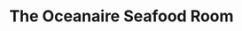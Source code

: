 ---
layout: place
title: "The Oceanaire Seafood Room"
permalink: /minnesota/minneapolis/the-oceanaire-seafood-room.html
stateAbbr: MN
stateName: Minnesota
cityName: Minneapolis
seo:
  name: "The Oceanaire Seafood Room"
  type: Restaurant
  links: https://www.theoceanaire.com/location/minneapolis-mn/
description: "High-end chain offering seafood, steaks & a deep wine list in sophisticated but lively environs. The Oceanaire Seafood Room serves delicious sushi in Minneapolis, Minnesota. Try fresh Japanese dishes for a great dining experience. Available for takeout, delivery, and dinner."
place_id: ChIJMYwGzL8ys1IR3HOaQldAnW4
photos:
  - name: >-
      places/ChIJMYwGzL8ys1IR3HOaQldAnW4/photos/AeeoHcIzlvM8ZaLtppROJytx86aS1DeGFPFEQas58G-G0xfGsS584VpOawFBU9cen4__mrgz_pxJyw-47utQmtvx7k_RsTAgTza4D-ItJ11tXFmWtRzjS-UehDE7mtf2afWcOgdp8MrZIZCVZIx5IF47TQ5-iRRqK-7yCfbbkmWT7e2ldfT5aHqffCLSTTwzr62OrEl8DhydOuz-9yjEBTVFwDmzpTYqg2mTfplAajrqYY2FX5e8q47TzfI_QDmMlUyFdHDldi_OArGseML8dsKAp_i_JgKW52HbiWncGSyv8bhK48ZzhSq5qtVS2Aqp9AaTBY0mPRI3s8RyqwZZzEZHhdS5EeeDIpGZtmvgf_tOxiqvM4qn67HlC7M6-c71SuaAn2iZRUnKJQMdHG1vJ7WC-UDDgIpf-_wJSSY2KEgFNfgUhw
    widthPx: 4032
    heightPx: 3024
    authorAttributions:
      - displayName: Ceecee Vang
        uri: https://maps.google.com/maps/contrib/106488132283275357626
        photoUri: >-
          https://lh3.googleusercontent.com/a-/ALV-UjUfI4Jy35EopE1Vl96DejWpK4oWsDMNKj4fMckVWFIdyL0CB0HK=s100-p-k-no-mo
    flagContentUri: >-
      https://www.google.com/local/imagery/report/?cb_client=maps_api_places.places_api&image_key=!1e10!2sCIHM0ogKEICAgICDi_PmJg&hl=en-US
    googleMapsUri: >-
      https://www.google.com/maps/place//data=!3m4!1e2!3m2!1sCIHM0ogKEICAgICDi_PmJg!2e10!4m2!3m1!1s0x52b332bfcc068c31:0x6e9d4057429a73dc
  - name: >-
      places/ChIJMYwGzL8ys1IR3HOaQldAnW4/photos/AeeoHcIri7MQ08KZSANTGKu-YES26kDZWJq4ZE4cA52G8Cx8SmFa23fbYkudMBSwKM_dgIpVa5phsS44OSY5qg3Ih0JjYRfKNneqKqzCLR-5zEzfdZy4B2p7A5IGy1fMz-xTwGtVESVw0ErYxGfZk8w2kivJiyTwP8iFhw0bolniy5tdIlFXigNWIYecb02wpLQ9fUwC3ox0lQMWfl8K_Z_C9tfx-3xhRwdTAALFUR1luoeg1MbBIIBb2hhYCroPf4vCfgenN12e-yDkkofG7zU1ReegbSVusdPZdZzqSA740kENFg
    widthPx: 1215
    heightPx: 683
    authorAttributions:
      - displayName: The Oceanaire Seafood Room
        uri: https://maps.google.com/maps/contrib/116785071845434747778
        photoUri: >-
          https://lh3.googleusercontent.com/a-/ALV-UjW_Uuiv22EZvJnNUVnGBiN42cSA6Nx_dPk-0EQXl_89ZW-N0FYV=s100-p-k-no-mo
    flagContentUri: >-
      https://www.google.com/local/imagery/report/?cb_client=maps_api_places.places_api&image_key=!1e10!2sAF1QipMOI2kvYhBiKaEFNaD3axU5YdkK13Ru-IL_GVSM&hl=en-US
    googleMapsUri: >-
      https://www.google.com/maps/place//data=!3m4!1e2!3m2!1sAF1QipMOI2kvYhBiKaEFNaD3axU5YdkK13Ru-IL_GVSM!2e10!4m2!3m1!1s0x52b332bfcc068c31:0x6e9d4057429a73dc
  - name: >-
      places/ChIJMYwGzL8ys1IR3HOaQldAnW4/photos/AeeoHcL75vrtrtnq-qLZZnJQEES_dfFerezCnyJ3HQgFYwdNBhR1Z9hxxXE5ROaykYoNcrHvR5PiKvPoRBpZ6lSYJXtaLJD21j1F9iJa0TyBJL160eLNbIAz7q2WJKVBVUk_Hy5fWUYFUl934FRJ9l-0MSe7zTKP6Viof72lDri3pH9IumNEdchpGvHVtSVSkthVfq2wjk_mFfuVNGOpYf4hHPnlCiVmrkhUNUeKCQsvSX0bcsinj-9hPJIz56LJS4kJtt4CA7mg8Dry6A_BqtgNRJQyHabUrasemkpZxzSilFKpmWxO-iR9nafWRAoMGoDn6u7aW9hgjqToKnQEh1MR3xownJ52mqsnJ7iCiY85Re9VkXZXtOl9JkM0Grx_npH1EoZT0suBI_E-HSzREW6kVXY68I3vucRorE4qhTj5scSLO-0
    widthPx: 3024
    heightPx: 4032
    authorAttributions:
      - displayName: Emma Sipora Tyler
        uri: https://maps.google.com/maps/contrib/115350641993886691832
        photoUri: >-
          https://lh3.googleusercontent.com/a-/ALV-UjW1u15hKEyRNcXUJd3ZtoBBlQH9ow4T8-IqCsLvIOX7BZMQ-awY=s100-p-k-no-mo
    flagContentUri: >-
      https://www.google.com/local/imagery/report/?cb_client=maps_api_places.places_api&image_key=!1e10!2sCIHM0ogKEICAgICTu_XBzQE&hl=en-US
    googleMapsUri: >-
      https://www.google.com/maps/place//data=!3m4!1e2!3m2!1sCIHM0ogKEICAgICTu_XBzQE!2e10!4m2!3m1!1s0x52b332bfcc068c31:0x6e9d4057429a73dc
  - name: >-
      places/ChIJMYwGzL8ys1IR3HOaQldAnW4/photos/AeeoHcLIyG0POKqFATtnD70au_II4dMlQNUgsBSEdFBrxton3tRR6syvkYAII45KXN8N1KinIJ7XZpDEsiNm33r69MOrSxCitet8FHcww_QOs5fzzFX_tppCpXy4sv0ddXudynKu7MJfhjTi9hTPowwXZYFi0a7J8_BKv0pTMgEK7hRD602TK8guNpNb9-3fIlkBAZ4FtTpeVcQy5cGAej-8mmixiiwh0LQrY5Ca_mxdSGVnaap5d9RDyeaoydFXHsPVJeoLAdKkHLNgmAcuSzhAxxZzklRiuZzGAlw6YPdx_GXWzWGtWaS3xC5rKEgBOyHKL8jWQtwQZmoyUiZiqwnEPBTBwKLQlVTL_Y49hV8PrKKCu1F2RAzW6yhFPI4n_vW0zIfy-vZ_2FFIn-SB6F96Oa6qsjox130-NSPzAr-AnGQk0yvC
    widthPx: 2206
    heightPx: 1800
    authorAttributions:
      - displayName: Jana West
        uri: https://maps.google.com/maps/contrib/111385161389736490936
        photoUri: >-
          https://lh3.googleusercontent.com/a-/ALV-UjXRhCTTU0Bcn9VJMWI7m-LUTU0aUCr1-jifQOlwedJar6VNjjY=s100-p-k-no-mo
    flagContentUri: >-
      https://www.google.com/local/imagery/report/?cb_client=maps_api_places.places_api&image_key=!1e10!2sCIHM0ogKEICAgICbmO31sAE&hl=en-US
    googleMapsUri: >-
      https://www.google.com/maps/place//data=!3m4!1e2!3m2!1sCIHM0ogKEICAgICbmO31sAE!2e10!4m2!3m1!1s0x52b332bfcc068c31:0x6e9d4057429a73dc
  - name: >-
      places/ChIJMYwGzL8ys1IR3HOaQldAnW4/photos/AeeoHcL-hmDNQzbZmFbXs8ldXwnEYzTGOLfOWStY9ci1kKP0Kj5D8CXbqTU4hxATB-0nOV5sayF41Rkhfye92ImqHGFn6Nh1iYTRDQOsjDdsLZk0tzm6AGHfOkODx5oltZ1XDruahlxmgxZhfrhOan7W3KGoaueIJTo3EUTjgodqQrbLH_YlOsJtFzQJC460CnvjPj0QeF9Do5kgR9p7wBJM5vQqUI46qxIchqmXOF6lvAIYyr_1FWdbPAdYJgl1uTZi5yKEDgsLZHL6qtXiKsopShKytgGAPg3Fz1b7oGmAlM1UgOClKK1p8IxwyQ3X3ENlQlrbXsgYNJ7o0hlXYKPpvovlIqmY43-DrLvD6mhUu9qLn6-jncLbomg2UC7HzpBg21kmH8O21iw6pwFiL77gn_EB0Do1uKGAT71dk6QHrxqMUyz1
    widthPx: 3840
    heightPx: 2160
    authorAttributions:
      - displayName: Linda
        uri: https://maps.google.com/maps/contrib/109780940721899587666
        photoUri: >-
          https://lh3.googleusercontent.com/a/ACg8ocJUaLIvTRWm38A9LvTr4QpgAphArjhL2IFBs5YLRhKUSUtFxKw9=s100-p-k-no-mo
    flagContentUri: >-
      https://www.google.com/local/imagery/report/?cb_client=maps_api_places.places_api&image_key=!1e10!2sCIHM0ogKEICAgIDT-aTShgE&hl=en-US
    googleMapsUri: >-
      https://www.google.com/maps/place//data=!3m4!1e2!3m2!1sCIHM0ogKEICAgIDT-aTShgE!2e10!4m2!3m1!1s0x52b332bfcc068c31:0x6e9d4057429a73dc
  - name: >-
      places/ChIJMYwGzL8ys1IR3HOaQldAnW4/photos/AeeoHcLooIhKpAG2tkA6QTiPNIWJ-uJZ7GTs6VaJtTlbdx2MGs7Xlxq5KzBctjFzLYbApDKHj1pmB4xPZbrYd4Lug_bBzH4-xbdB4ZDwi-kVHXQUSG7ZHgAjXUwdZKZIpuI4TQ2QXRMMCw0JNriGVlPgsvxHWaj_uWlSYfadvxZy4Pgt3k4chfsFiRarykCBof_fSzzBntXqfQ2jim5Cawdon0DacCVC70S93VG-fGMoCuw9tyBB9oQzaXQCzU9c-EoPIC0X3DZk247K2z7gEEvz-7hgdKgpucLlZ0gdj7_FTvGsCAHJ5_vLfSWcHALozc5gxoSx_YLeX0fGgOa9m9OffAPiWGOdLaxoC_GVO8-W1WP9XZyKxIZds-edvX68vT3uoLy8VVipOBVFqCJ64DEx9Psm08FAlA7n_FgUwlnfPPpgjQ
    widthPx: 4032
    heightPx: 3024
    authorAttributions:
      - displayName: Crystal Arellano
        uri: https://maps.google.com/maps/contrib/104671104073980267421
        photoUri: >-
          https://lh3.googleusercontent.com/a/ACg8ocKQs3gduWozZZb0nfwE2RrXaRyn0toKHbpKh3AKBrlOwzt3xA=s100-p-k-no-mo
    flagContentUri: >-
      https://www.google.com/local/imagery/report/?cb_client=maps_api_places.places_api&image_key=!1e10!2sCIHM0ogKEICAgMDIgLHacQ&hl=en-US
    googleMapsUri: >-
      https://www.google.com/maps/place//data=!3m4!1e2!3m2!1sCIHM0ogKEICAgMDIgLHacQ!2e10!4m2!3m1!1s0x52b332bfcc068c31:0x6e9d4057429a73dc
  - name: >-
      places/ChIJMYwGzL8ys1IR3HOaQldAnW4/photos/AeeoHcL3BXa3Foj0lwpnUwniBl5vj4w0kSgFmWZwhnD73IM8zd4NMgjwq2ZGdpqOly13hOXmItW9e8KxDqWr51fXntPsjBDDZK6kes8OeM9LfHUBWpIWloVBuHPQ7gvSgst9hZuz3aPjshbKI1LKxEvvPOVZGgniJW_6fM24sG2XRhV78SIzqI96mXNvsTIk3ehQuorhlXf_nxR7RffgLwfYoJO3_0VDZgeRtUvBgCDDU6uZyV6KKUb1mNuSdecCyg85mqJR1WDA_b56JYwcrdkmIRjUGkoRwBooJY70qsVAJUoD13KFahSbSfNHpKuJBKe7DqZce7ck44w-Tqb1hcnfh0xoHqOzj3OOiyiLbr0-oVl7VLuY2-KFGQdNcwsYy9DV_Opj2UZYX4EyDT5SxpU9WeX0YzYDZmGsouHSRdBEGXk
    widthPx: 3024
    heightPx: 4032
    authorAttributions:
      - displayName: Calisha “Cali” Jackson
        uri: https://maps.google.com/maps/contrib/113750050181839895630
        photoUri: >-
          https://lh3.googleusercontent.com/a-/ALV-UjXmXlmGBw8hXJkZXuuGNJMCHvsE68R_2EB9CWrQsWIDDiHdJS1P=s100-p-k-no-mo
    flagContentUri: >-
      https://www.google.com/local/imagery/report/?cb_client=maps_api_places.places_api&image_key=!1e10!2sCIHM0ogKEICAgIC7qsarIQ&hl=en-US
    googleMapsUri: >-
      https://www.google.com/maps/place//data=!3m4!1e2!3m2!1sCIHM0ogKEICAgIC7qsarIQ!2e10!4m2!3m1!1s0x52b332bfcc068c31:0x6e9d4057429a73dc
  - name: >-
      places/ChIJMYwGzL8ys1IR3HOaQldAnW4/photos/AeeoHcIJPi8_Nns5AfRJHtRJcN6IrKr0v88HE6oTL4tzFzFajYLH1xxKXiT0s_joZF_2BgAv9CQkggIwctRjl7Z8ygntSKFvaD9jCkEVbM_ic98RbEDQ5yvqlMMLB9F-Gdg5w2DZcAXBYibiZjrtvpY6YQZBji5S1j_IYe7uabIeOwbkdH33F6lFweHoUFkjW-b7cdVhASZJApkhdlgmuSrtNTcpbFUJckXCtqUxiI79Pn986XQ-EYBatTP30Tpt50mxpWNP-X2q-Sz_XW3YW82okSP63VY51--WWs5xdf-ykDwYCslUev98dJYFumggjk8_cVeV4cFAthpDiXfxyMqOjzGm9AY4A_S1XIB8UEz52OlED_vtjteIe53ckW1YmWIBjf_h8xGENThesxvh4mNuOnE29Y4ro4Abc1jLHsgztAaAQ_E
    widthPx: 4800
    heightPx: 3600
    authorAttributions:
      - displayName: Nadir Bhuiyan
        uri: https://maps.google.com/maps/contrib/110770839603739493326
        photoUri: >-
          https://lh3.googleusercontent.com/a-/ALV-UjU5HkOxT_aogcQzCvwI2X5JnzQo1oCWXXHQSV6WKsP-xMnq02jQ=s100-p-k-no-mo
    flagContentUri: >-
      https://www.google.com/local/imagery/report/?cb_client=maps_api_places.places_api&image_key=!1e10!2sCIHM0ogKEICAgID3rZrklgE&hl=en-US
    googleMapsUri: >-
      https://www.google.com/maps/place//data=!3m4!1e2!3m2!1sCIHM0ogKEICAgID3rZrklgE!2e10!4m2!3m1!1s0x52b332bfcc068c31:0x6e9d4057429a73dc
  - name: >-
      places/ChIJMYwGzL8ys1IR3HOaQldAnW4/photos/AeeoHcJOdpJCjmjP3AcfKTclJxJUQKNUBweErLLDA6eJY5Pd8BIzFMvIE-VZ8Q1rb2xmGaKus3acL_flGYZuChgYyKWCA0tJmZLfej4QqoDwQv63nvHf5tF28hsGqHBoGLXUbI4qKjvtcdI0d45d1STnJneVI-ZbY6e-b4a_akAn8ayd3ZfaZbDUeCEg9J9JMSNtzUg2-aJtyGIZERRwLwn9IeOVZe-r6Pi5DsuCNFnnAQKKDLQIiMe3vxU7MN28JCbdPo8SrnhYD4JCLxPWqN4NEFsgRInjtxzdIOT6f4KAISkEjbNzpw-hqFv9OX1FFjIWRSak6OkqWA9iMcODC6_G89LGp-U7zLwWoMypH-dKbg9x2Yb5RUq_3rQ7v1I2TP_k7eSgYNWzc9HEaiG3j5wnr6HHNuXXEcsrJah_VFWkcdhnqQ
    widthPx: 3000
    heightPx: 4000
    authorAttributions:
      - displayName: Tiffany Quick
        uri: https://maps.google.com/maps/contrib/104862977894408726199
        photoUri: >-
          https://lh3.googleusercontent.com/a-/ALV-UjWnF6NCJ0dz6nQLzPlyPpz2tWOLpesd-70T7_sNqeE2_z3L_22b=s100-p-k-no-mo
    flagContentUri: >-
      https://www.google.com/local/imagery/report/?cb_client=maps_api_places.places_api&image_key=!1e10!2sCIHM0ogKEICAgICT88WAEA&hl=en-US
    googleMapsUri: >-
      https://www.google.com/maps/place//data=!3m4!1e2!3m2!1sCIHM0ogKEICAgICT88WAEA!2e10!4m2!3m1!1s0x52b332bfcc068c31:0x6e9d4057429a73dc
  - name: >-
      places/ChIJMYwGzL8ys1IR3HOaQldAnW4/photos/AeeoHcKg6n9vf0Dqv9ax-2qO_0xYSrUMmXxcr7yEhYxuorQJA6i9UiGS1avsjfX6gFw8kqGmxg-Y6CDpoDcH78sJSkBTLUBXRYyW_6gJHBx6KM826DWpNB9i9FBmAYzc2dIb7EFW07LWenhJOjCrWHxz_f99_RSq5V6kgInUNiArLVoh8o7DXBdZE_AobPlG7Rvg7MCgbVJSyhCl7M2pBQkqiHKyLwyrICg8eqPVec2rTSnQzOwU1if3-tU4FooIEnN7NZFnU5LZ_e50fbfM2TRu_b26K_piioxtuA3hYelN9Y31kM9nIwM55KG-5yuRpHuFYOyG-pcdyLJOKwWeIJFrBUfAIrCzKM7zFqWlwiWc5-xvr-Z6Ncca36R4WrSTp2pnRvJpJy6rhUHQ0xPbrx48Jm5QfmRLGRRgCvbKGwwswmgGFItK
    widthPx: 4800
    heightPx: 3600
    authorAttributions:
      - displayName: Nadir Bhuiyan
        uri: https://maps.google.com/maps/contrib/110770839603739493326
        photoUri: >-
          https://lh3.googleusercontent.com/a-/ALV-UjU5HkOxT_aogcQzCvwI2X5JnzQo1oCWXXHQSV6WKsP-xMnq02jQ=s100-p-k-no-mo
    flagContentUri: >-
      https://www.google.com/local/imagery/report/?cb_client=maps_api_places.places_api&image_key=!1e10!2sCIHM0ogKEICAgID3rZqlgAE&hl=en-US
    googleMapsUri: >-
      https://www.google.com/maps/place//data=!3m4!1e2!3m2!1sCIHM0ogKEICAgID3rZqlgAE!2e10!4m2!3m1!1s0x52b332bfcc068c31:0x6e9d4057429a73dc
address: 50 South 6th St, Minneapolis, MN 55402, USA
street: 50 South 6th St
city: Minneapolis
state: MN
zip: '55402'
country: USA
neighborhood: Central Minneapolis
latitude: '44.978150'
longitude: '-93.271724'
accessibility_options:
  wheelchairAccessibleParking: true
  wheelchairAccessibleEntrance: true
  wheelchairAccessibleRestroom: true
  wheelchairAccessibleSeating: true
business_status: OPERATIONAL
name: The Oceanaire Seafood Room
google_maps_links:
  directionsUri: >-
    https://www.google.com/maps/dir//''/data=!4m7!4m6!1m1!4e2!1m2!1m1!1s0x52b332bfcc068c31:0x6e9d4057429a73dc!3e0
  placeUri: https://maps.google.com/?cid=7970597659039396828
  writeAReviewUri: >-
    https://www.google.com/maps/place//data=!4m3!3m2!1s0x52b332bfcc068c31:0x6e9d4057429a73dc!12e1
  reviewsUri: >-
    https://www.google.com/maps/place//data=!4m4!3m3!1s0x52b332bfcc068c31:0x6e9d4057429a73dc!9m1!1b1
  photosUri: >-
    https://www.google.com/maps/place//data=!4m3!3m2!1s0x52b332bfcc068c31:0x6e9d4057429a73dc!10e5
primary_type: Fine Dining Restaurant
opening_hours:
  regular: null
  current: null
secondary_opening_hours:
  regular:
    weekdayDescriptions: null
    type: null
  current:
    weekdayDescriptions: null
    type: null
phone: (612) 333-2277
price_level: PRICE_LEVEL_VERY_EXPENSIVE
price_range: $100 &ndash; & up
rating: '4.5'
rating_count: 1732
website: https://www.theoceanaire.com/location/minneapolis-mn/
reviews:
  - name: >-
      places/ChIJMYwGzL8ys1IR3HOaQldAnW4/reviews/ChdDSUhNMG9nS0VJQ0FnTUN3bEw3bDN3RRAB
    relativePublishTimeDescription: 4 weeks ago
    rating: 5
    text:
      text: >-
        My fiancé brought me to The Oceanaire Seafood Room for my birthday. The
        experience was wonderful. They gave me a special greeting at the door
        and included another birthday message printed in my menu. On top of
        that, they provided me with a signed birthday card and made me feel
        incredibly special. The food was excellent, starting with a full order
        of the crab cakes. Hands down the best I’ve ever had. I followed this
        with a main course of the Blue Crab “Louie” Capellini that was
        delicious. My fiancé ordered the 16oz. New York Strip Steak with a side
        of Truffle Potatoes that were out of bounds. The meal ended with a
        surprise birthday Flaming Baked Alaska that was the perfect end to a
        phenomenal meal. The service was top notch and only one minor flaw of
        delivering one crab cake when I ordered two. The issue was fixed
        promptly. Thank you to all who made my night unforgettable!
      languageCode: en
    originalText:
      text: >-
        My fiancé brought me to The Oceanaire Seafood Room for my birthday. The
        experience was wonderful. They gave me a special greeting at the door
        and included another birthday message printed in my menu. On top of
        that, they provided me with a signed birthday card and made me feel
        incredibly special. The food was excellent, starting with a full order
        of the crab cakes. Hands down the best I’ve ever had. I followed this
        with a main course of the Blue Crab “Louie” Capellini that was
        delicious. My fiancé ordered the 16oz. New York Strip Steak with a side
        of Truffle Potatoes that were out of bounds. The meal ended with a
        surprise birthday Flaming Baked Alaska that was the perfect end to a
        phenomenal meal. The service was top notch and only one minor flaw of
        delivering one crab cake when I ordered two. The issue was fixed
        promptly. Thank you to all who made my night unforgettable!
      languageCode: en
    authorAttribution:
      displayName: Lainey Masteller
      uri: https://www.google.com/maps/contrib/112901977807732361719/reviews
      photoUri: >-
        https://lh3.googleusercontent.com/a-/ALV-UjUGKivqpItdlj4UxgH6e1Ie82zrmYLuHopVq0Alm9UbhUICpN9BPg=s128-c0x00000000-cc-rp-mo-ba4
    publishTime: '2025-03-16T20:15:30.915592Z'
    flagContentUri: >-
      https://www.google.com/local/review/rap/report?postId=ChdDSUhNMG9nS0VJQ0FnTUN3bEw3bDN3RRAB&d=17924085&t=1
    googleMapsUri: >-
      https://www.google.com/maps/reviews/data=!4m6!14m5!1m4!2m3!1sChdDSUhNMG9nS0VJQ0FnTUN3bEw3bDN3RRAB!2m1!1s0x52b332bfcc068c31:0x6e9d4057429a73dc
  - name: >-
      places/ChIJMYwGzL8ys1IR3HOaQldAnW4/reviews/ChdDSUhNMG9nS0VJQ0FnTUNRcklHZGdnRRAB
    relativePublishTimeDescription: a month ago
    rating: 5
    text:
      text: >-
        Came for a double date night during restaurant week. Everything was
        amazing 🤩. I did the restaurant week menu with the lobster bisque,
        swordfish, whipped truffle potatoes, and chocolate cake. All of it was
        SO good. I also tried my husbands sweetheart sushi roll and sea bass
        dish. Both were incredible. The garlic green beans and truffle fries
        were also really delicious. It is a pricy restaurant, but the service is
        great and it’s a gorgeous restaurant. We will be back for special
        occasions, or during another restaurant week when it is more affordable.
      languageCode: en
    originalText:
      text: >-
        Came for a double date night during restaurant week. Everything was
        amazing 🤩. I did the restaurant week menu with the lobster bisque,
        swordfish, whipped truffle potatoes, and chocolate cake. All of it was
        SO good. I also tried my husbands sweetheart sushi roll and sea bass
        dish. Both were incredible. The garlic green beans and truffle fries
        were also really delicious. It is a pricy restaurant, but the service is
        great and it’s a gorgeous restaurant. We will be back for special
        occasions, or during another restaurant week when it is more affordable.
      languageCode: en
    authorAttribution:
      displayName: Molly H
      uri: https://www.google.com/maps/contrib/114873465052114436284/reviews
      photoUri: >-
        https://lh3.googleusercontent.com/a/ACg8ocL3i2zyJOHoWgmXrEn5GfMBtIExMfo6ZR4HUlR5SLujbcwmig=s128-c0x00000000-cc-rp-mo-ba4
    publishTime: '2025-03-02T16:19:56.450364Z'
    flagContentUri: >-
      https://www.google.com/local/review/rap/report?postId=ChdDSUhNMG9nS0VJQ0FnTUNRcklHZGdnRRAB&d=17924085&t=1
    googleMapsUri: >-
      https://www.google.com/maps/reviews/data=!4m6!14m5!1m4!2m3!1sChdDSUhNMG9nS0VJQ0FnTUNRcklHZGdnRRAB!2m1!1s0x52b332bfcc068c31:0x6e9d4057429a73dc
  - name: >-
      places/ChIJMYwGzL8ys1IR3HOaQldAnW4/reviews/ChdDSUhNMG9nS0VJQ0FnSUNmcjgtNDJnRRAB
    relativePublishTimeDescription: 3 months ago
    rating: 5
    text:
      text: >-
        Everything was amazing. We did the winter special for 2. The bacon
        mussels were out of this world (and I do not like mussels) the steak was
        absolutely the best steak I've ever had. The truffle potatoes were
        amazing. The lobster tail was cooked to perfection. The deserts were,
        wow. Highly recommend, oh we went on a birthday so we also got this
        amazing desert lit on fire too. Everything was extremely great quality.
      languageCode: en
    originalText:
      text: >-
        Everything was amazing. We did the winter special for 2. The bacon
        mussels were out of this world (and I do not like mussels) the steak was
        absolutely the best steak I've ever had. The truffle potatoes were
        amazing. The lobster tail was cooked to perfection. The deserts were,
        wow. Highly recommend, oh we went on a birthday so we also got this
        amazing desert lit on fire too. Everything was extremely great quality.
      languageCode: en
    authorAttribution:
      displayName: Anthony Proulx
      uri: https://www.google.com/maps/contrib/116366391952574217487/reviews
      photoUri: >-
        https://lh3.googleusercontent.com/a-/ALV-UjUMUKE7FfuNek0YfxPGuziZxbo79g0xS9PZ_xUTNBu4p8HZObvR=s128-c0x00000000-cc-rp-mo-ba5
    publishTime: '2025-01-02T21:12:22.478461Z'
    flagContentUri: >-
      https://www.google.com/local/review/rap/report?postId=ChdDSUhNMG9nS0VJQ0FnSUNmcjgtNDJnRRAB&d=17924085&t=1
    googleMapsUri: >-
      https://www.google.com/maps/reviews/data=!4m6!14m5!1m4!2m3!1sChdDSUhNMG9nS0VJQ0FnSUNmcjgtNDJnRRAB!2m1!1s0x52b332bfcc068c31:0x6e9d4057429a73dc
  - name: >-
      places/ChIJMYwGzL8ys1IR3HOaQldAnW4/reviews/ChdDSUhNMG9nS0VJQ0FnSUNfbU9YdjdBRRAB
    relativePublishTimeDescription: 3 months ago
    rating: 5
    text:
      text: >-
        Shout out to chuck! My husband and I visited last night for our first
        time and he was very informative, friendly and got us anything we
        needed.


        There are new menus printed daily since they get their seafood flown in
        daily so this review is from January 11 2025.


        We started with a unique appetizer platter and bread and butter. We
        snacked on olives, carrots, celery and pickles. The oysters Rockefeller
        was really good, the potstickers were also good but they could have been
        better, it had kimchi and they had a little kick to them. Which we
        liked. The patronarita was delicious! Along with the spicy pineapple
        margarita.


        Our entrees were pretty solid as well, I really liked the creamed corn
        and the seafood mix grill. His favs were the 10oz filet and the hash
        brown a la oceanaire.


        Overall we had a good experience, but I wish the music would have been a
        bit lower. The servers, and even the manager, were checking in, cracking
        jokes, and making any adjustments as needed. I loved it, such a
        wonderful service experience worth every penny.
      languageCode: en
    originalText:
      text: >-
        Shout out to chuck! My husband and I visited last night for our first
        time and he was very informative, friendly and got us anything we
        needed.


        There are new menus printed daily since they get their seafood flown in
        daily so this review is from January 11 2025.


        We started with a unique appetizer platter and bread and butter. We
        snacked on olives, carrots, celery and pickles. The oysters Rockefeller
        was really good, the potstickers were also good but they could have been
        better, it had kimchi and they had a little kick to them. Which we
        liked. The patronarita was delicious! Along with the spicy pineapple
        margarita.


        Our entrees were pretty solid as well, I really liked the creamed corn
        and the seafood mix grill. His favs were the 10oz filet and the hash
        brown a la oceanaire.


        Overall we had a good experience, but I wish the music would have been a
        bit lower. The servers, and even the manager, were checking in, cracking
        jokes, and making any adjustments as needed. I loved it, such a
        wonderful service experience worth every penny.
      languageCode: en
    authorAttribution:
      displayName: Markeda D.
      uri: https://www.google.com/maps/contrib/109301559520495566399/reviews
      photoUri: >-
        https://lh3.googleusercontent.com/a-/ALV-UjUjGOmJPEJ7jzDBWm3msaty_07fwkbxosDB-hG2jXksuF1EKmcW=s128-c0x00000000-cc-rp-mo-ba6
    publishTime: '2025-01-12T14:16:40.238717Z'
    flagContentUri: >-
      https://www.google.com/local/review/rap/report?postId=ChdDSUhNMG9nS0VJQ0FnSUNfbU9YdjdBRRAB&d=17924085&t=1
    googleMapsUri: >-
      https://www.google.com/maps/reviews/data=!4m6!14m5!1m4!2m3!1sChdDSUhNMG9nS0VJQ0FnSUNfbU9YdjdBRRAB!2m1!1s0x52b332bfcc068c31:0x6e9d4057429a73dc
  - name: >-
      places/ChIJMYwGzL8ys1IR3HOaQldAnW4/reviews/ChZDSUhNMG9nS0VJQ0FnSUN2NHBldENnEAE
    relativePublishTimeDescription: 4 months ago
    rating: 5
    text:
      text: >-
        It was a delightful experience to have with a wonderful group of
        friends. I enjoyed the food, the staff was informative and the food was
        very delicious. My friends had sword fish and steak and were amazed.  I
        had steak and shrimp.  We shared 3 different desserts.  All around
        amazing and fun to watch the baked Alaska...
      languageCode: en
    originalText:
      text: >-
        It was a delightful experience to have with a wonderful group of
        friends. I enjoyed the food, the staff was informative and the food was
        very delicious. My friends had sword fish and steak and were amazed.  I
        had steak and shrimp.  We shared 3 different desserts.  All around
        amazing and fun to watch the baked Alaska...
      languageCode: en
    authorAttribution:
      displayName: Tanya Howard
      uri: https://www.google.com/maps/contrib/117901390976332493971/reviews
      photoUri: >-
        https://lh3.googleusercontent.com/a-/ALV-UjXlXso5Xuyz2f23SKRqOik9AD3cxQXO8Huctki4myIH2b4mGW4y6g=s128-c0x00000000-cc-rp-mo-ba5
    publishTime: '2024-12-09T12:24:55.140528Z'
    flagContentUri: >-
      https://www.google.com/local/review/rap/report?postId=ChZDSUhNMG9nS0VJQ0FnSUN2NHBldENnEAE&d=17924085&t=1
    googleMapsUri: >-
      https://www.google.com/maps/reviews/data=!4m6!14m5!1m4!2m3!1sChZDSUhNMG9nS0VJQ0FnSUN2NHBldENnEAE!2m1!1s0x52b332bfcc068c31:0x6e9d4057429a73dc
parking_options:
  paidParkingLot: true
  paidStreetParking: true
  valetParking: true
  paidGarageParking: true
payment_options:
  acceptsCreditCards: true
  acceptsDebitCards: true
  acceptsCashOnly: false
  acceptsNfc: false
allow_dogs: null
curbside_pickup: true
delivery: true
dine_in: true
good_for_children: true
good_for_groups: true
good_for_sports: false
live_music: false
menu_for_children: false
outdoor_seating: false
reservable: true
restroom: true
serves_beer: true
serves_breakfast: false
serves_brunch: false
serves_cocktails: true
serves_coffee: true
serves_dinner: true
serves_dessert: true
serves_lunch: false
serves_vegetarian_food: false
serves_wine: true
takeout: true
summary: >-
  High-end chain offering seafood, steaks & a deep wine list in sophisticated
  but lively environs.

---